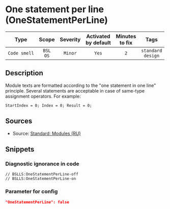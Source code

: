 # One statement per line (OneStatementPerLine)

|      Type      |    Scope    |     Severity     |    Activated<br>by default    |    Minutes<br>to fix    |             Tags             |
|:-------------:|:-----------------------------:|:----------------:|:------------------------------:|:-----------------------------------:|:----------------------------:|
| `Code smell` |         `BSL`<br>`OS`         | `Minor` |              `Yes`              |                 `2`                 |    `standard`<br>`design`    |

<!-- Блоки выше заполняются автоматически, не трогать -->
## Description

Module texts are formatted according to the "one statement in one line" principle. Several statements are acceptable in case of same-type assignment operators. For example:

`StartIndex = 0; Index = 0; Result = 0;`

## Sources

* Source: [Standard: Modules (RU)](https://its.1c.ru/db/v8std#content:456:hdoc)

## Snippets

<!-- Блоки ниже заполняются автоматически, не трогать -->
### Diagnostic ignorance in code

```bsl
// BSLLS:OneStatementPerLine-off
// BSLLS:OneStatementPerLine-on
```

### Parameter for config

```json
"OneStatementPerLine": false
```
